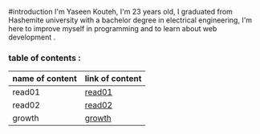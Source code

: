 #introduction
 I'm Yaseen Kouteh, I'm 23 years old, I graduated from Hashemite university with a bachelor degree in electrical engineering, I'm here to improve myself in programming  and to learn about web development .

 ### table of contents :
 
 name of content   |   link of content
 ----------------- |   --------
 read01            | [read01](read:01.md)
 read02            |[read02](read02.md)
 growth            |[growth](growth.md)
 

